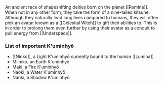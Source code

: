 An ancient race of shapeshifting deities born on the planet [[Remina]]. When not in any other form, they take the form of a nine-tailed kitsune. Although they naturally lead long lives compared to humans, they will often pick an avatar known as a [[Celestial Witch]] to gift their abilities to. This is in order to prolong them even further by using their avatar as a conduit to pull energy from [[Underspace]].

### List of important K'uminhyō

* [[Ninko]], a Light K'uminhyō currently bound to the human [[Lumina]]
* Miimko, an Earth K'uminhyō
* Maki, a Fire K'uminhyō
* Naoki, a Water K'uminhyō
* Nanki, a Shadow K'uminhyō
